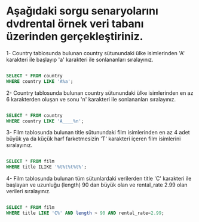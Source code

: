 # Aşağıdaki sorgu senaryolarını dvdrental örnek veri tabanı üzerinden gerçekleştiriniz.
1- Country tablosunda bulunan country sütunundaki ülke isimlerinden 'A' karakteri ile başlayıp 
'a' karakteri ile sonlananları sıralayınız.

```Sql

SELECT * FROM country
WHERE country LIKE 'A%a';

```

2- Country tablosunda bulunan country sütunundaki ülke isimlerinden en az 6 karakterden oluşan 
ve sonu 'n' karakteri ile sonlananları sıralayınız.

```Sql

SELECT * FROM country
WHERE country LIKE 'A____%n';

```

3- Film tablosunda bulunan title sütunundaki film isimlerinden en az 4 adet büyük ya da küçük harf
farketmesizin 'T' karakteri içeren film isimlerini sıralayınız.

```Sql

SELECT * FROM film
WHERE title ILIKE '%t%t%t%t%';

```

4- Film tablosunda bulunan tüm sütunlardaki verilerden title 'C' karakteri ile başlayan ve uzunluğu
(length) 90 dan büyük olan ve rental_rate 2.99 olan verileri sıralayınız.

```Sql

SELECT * FROM film
WHERE title LIKE 'C%' AND length > 90 AND rental_rate=2.99;

```
